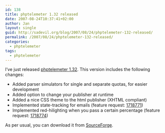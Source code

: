 ```yaml
---
id: 138
title: phptelemeter 1.32 released
date: 2007-08-24T10:37:41+02:00
author: Jan
layout: single
guid: http://sadevil.org/blog/2007/08/24/phptelemeter-132-released/
permalink: /2007/08/24/phptelemeter-132-released/
categories:
  - phptelemeter
tags:
  - phptelemeter
---
```

I&#8217;ve just released <a HREF="http://phptelemeter.kcore.org/" TARGET="_blank">phptelemeter 1.32</a>. This version includes the following changes:

  * Added parser simulators for single and separate quotas, for easier development
  * Added option to change your publisher at runtime
  * Added a nice CSS theme to the html publisher (XHTML compliant)
  * Implemented state-tracking for emails (feature request: <a HREF="http://sourceforge.net/tracker/index.php?func=detail&aid=1718771&group_id=149435&atid=774603" TARGET="_blank">1718771</a>)
  * Implemented red-hilighting when you pass a certain percentage (feature request: <a HREF="http://sourceforge.net/tracker/index.php?func=detail&aid=1718774&group_id=149435&atid=774603" TARGET="_blank">1718774</a>)

As per usual, you can download it from <a HREF="http://sourceforge.net/projects/phptelemeter" TARGET="_blank">SourceForge</a>.